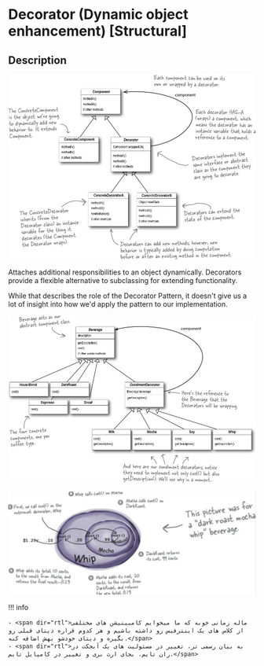 # Decorator (Dynamic object enhancement) [Structural]

## Description

![](decorator/image3.jpg)

Attaches additional responsibilities to an object dynamically. Decorators provide a flexible alternative to subclassing for extending functionality.

While that describes the role of the Decorator Pattern, it doesn't give us a lot of insight into how we'd apply the pattern to our implementation.

![](decorator/image1.jpg)

![](decorator/image2.jpg)

!!! info

    - <span dir="rtl">ماله زمانی خوبه که ما میخوایم کامبینیشن های مختلفی از کلاس های یک اینترفیس رو داشته باشیم و هر کدوم قراره دیتای قبلی رو بگیره و دیتای خودشو بهش اضافه کنه.</span>
    - <span dir="rtl">به بیان رسمی تر، تغییر در مسئولیت های یک آبجکت در ران تایم، بجای ارث بری و تغییر در کامپایل تایم.</span>

